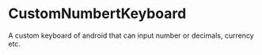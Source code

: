 # CustomNumbertKeyboard
A custom keyboard of android that can input number or decimals, currency  etc.
